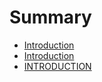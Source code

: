 # Summary

* [Introduction](README.md)
* [Introduction](Introduction.md)
* [INTRODUCTION](introduction.md)

